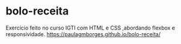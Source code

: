 # bolo-receita
Exercício feito no curso IGTI com HTML e CSS ,abordando flexbox e responsividade.
https://paulagmborges.github.io/bolo-receita/


